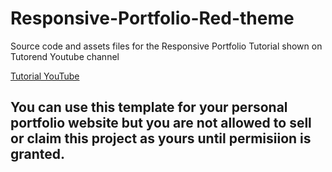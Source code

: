 # Responsive-Portfolio-Red-theme
Source code and assets files for the Responsive Portfolio Tutorial shown on Tutorend Youtube channel 


[Tutorial YouTube](https://www.youtube.com/watch?v=kGYcua6qrmA)

## You can use this template for your personal portfolio website but you are not allowed to sell or claim this project as yours until permisiion is granted.


